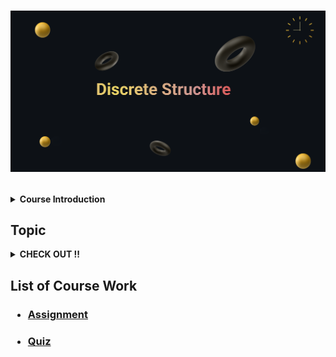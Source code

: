 <h1>
<p align=”center”>
<img width=”200" height=”200" src="https://github.com/SabrinaHeng/Discrete-Structure/blob/main/Make%20your%20README%20(3).png" alt=”my banner”>
</p>
</h1>

<details>
  <summary><b>Course Introduction</b></summary>
  <p>This course provides students with an introduction to discrete structures and their applications in computer science. Topics covered include set theory, proof techniques, relations, functions, recurrence relations, counting methods, graph theory, trees, and finite automata. By course completion, students will have developed the skills to utilize set theory, relations, and functions for solving computer science problems. They will also be able to analyze and resolve problems with recurrence relations and counting methods, apply graph theory and trees to real-world situations, and use deterministic finite automata and finite state machines to model electronic devices and other problems.</p>
</details>

## Topic
<details>
<summary><b>CHECK OUT !!</b></summary>
<h3> - Chapter 1 - </h3><br> 

 * Set Theory <br>
 * Proof Techniques

   
<h3> - Chapter 2 - </h3><br>

* Relations<br>
* Function<br>
* Recurrence Relations

<h3> - Chapter 3 - </h3><br>

- Counting Method <br>

<h3> - Chapter 4 - </h3><br>

- Graph Theory<br>
- Trees

<h3> - Chapter 5 - </h3><br>

- Finite Automata

</details>
<h2>
  <b>List of Course Work</b>
</h2>

<h3>
  
 * [Assignment](https://github.com/SabrinaHeng/Discrete-Structure/tree/main/Assignment)
</h3>

<h3>
  
 * [Quiz](https://github.com/SabrinaHeng/Discrete-Structure/tree/main/Quiz)
</h3>
